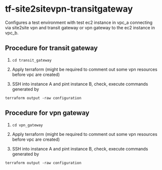 # tf-site2sitevpn-transitgateway
Configures a test environment with test ec2 instance in vpc_a connecting via site2site vpn and transit gateway or vpn gateway to the ec2 instance in vpc_b. 

## Procedure for transit gateway
1. `cd transit_gateway`

2. Apply terraform (might be required to comment out some vpn resources before vpc are created)

3. SSH into instance A and pint instance B, check, execute commands generated by 
```
terraform output -raw configuration
```

## Procedure for vpn gateway
1. `cd vpn_gateway`

2. Apply terraform (might be required to comment out some vpn resources before vpc are created)

3. SSH into instance A and pint instance B, check, execute commands generated by 
```
terraform output -raw configuration
```
